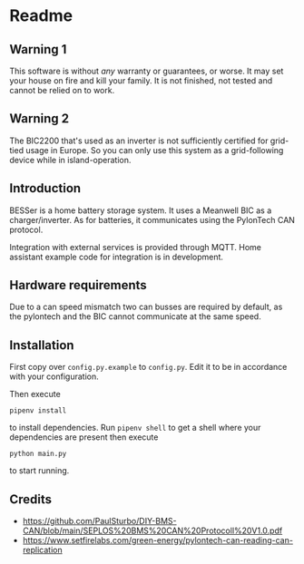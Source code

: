 Readme
======
Warning 1
---------
This software is without *any* warranty or guarantees, or worse. It may set your house on fire and kill your family. It is not finished, not tested and cannot be relied on to work.

Warning 2
---------
The BIC2200 that's used as an inverter is not sufficiently certified for grid-tied usage in Europe. So you can only use this system as a grid-following device while in island-operation.

Introduction
------------
BESSer is a home battery storage system. It uses a Meanwell BIC as a charger/inverter. As for batteries, it communicates using the PylonTech CAN protocol. 

Integration with external services is provided through MQTT. Home assistant example code for integration is in development. 

Hardware requirements
---------------------
Due to a can speed mismatch two can busses are required by default, as the pylontech and the BIC cannot communicate at the same speed. 

Installation
------------
First copy over ```config.py.example``` to ```config.py```. Edit it to be in accordance with your configuration.

Then execute 

```pipenv install```

to install dependencies. Run ```pipenv shell``` to get a shell where your dependencies are present then execute

```python main.py``` 

to start running. 


Credits
-------
- https://github.com/PaulSturbo/DIY-BMS-CAN/blob/main/SEPLOS%20BMS%20CAN%20Protocoll%20V1.0.pdf
- https://www.setfirelabs.com/green-energy/pylontech-can-reading-can-replication
